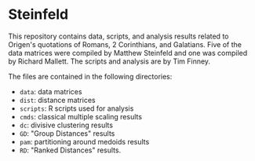 # Steinfeld

This repository contains data, scripts, and analysis results related to Origen's quotations of Romans, 2 Corinthians, and Galatians. Five of the data matrices were compiled by Matthew Steinfeld and one was compiled by Richard Mallett. The scripts and analysis are by Tim Finney.

The files are contained in the following directories:
 
 * `data`: data matrices 
 * `dist`: distance matrices
 * `scripts`: R scripts used for analysis
 * `cmds`: classical multiple scaling results
 * `dc`: divisive clustering results
 * `GD`: "Group Distances" results
 * `pam`: partitioning around medoids results
 * `RD`: "Ranked Distances" results.
 
